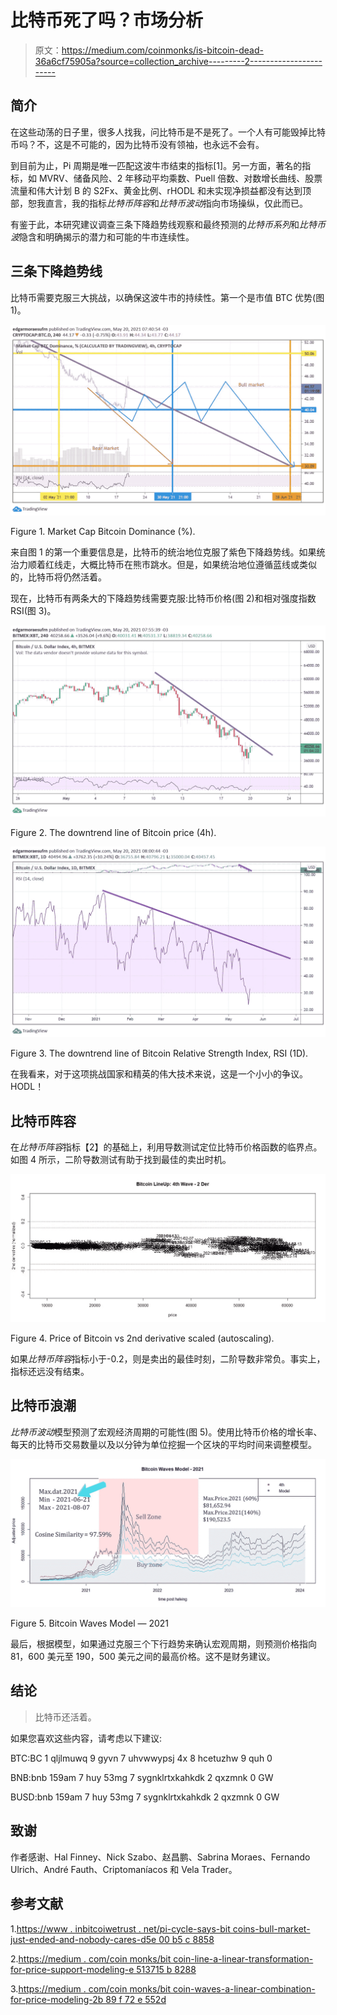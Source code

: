 # 比特币死了吗？市场分析

> 原文：<https://medium.com/coinmonks/is-bitcoin-dead-36a6cf75905a?source=collection_archive---------2----------------------->

## **简介**

在这些动荡的日子里，很多人找我，问比特币是不是死了。一个人有可能毁掉比特币吗？不，这是不可能的，因为比特币没有领袖，也永远不会有。

到目前为止，Pi 周期是唯一匹配这波牛市结束的指标[1]。另一方面，著名的指标，如 MVRV、储备风险、2 年移动平均乘数、Puell 倍数、对数增长曲线、股票流量和伟大计划 B 的 S2Fx、黄金比例、rHODL 和未实现净损益都没有达到顶部，恕我直言，我的指标*比特币阵容*和*比特币波动*指向市场操纵，仅此而已。

有鉴于此，本研究建议调查三条下降趋势线观察和最终预测的*比特币系列*和*比特币波*隐含和明确揭示的潜力和可能的牛市连续性。

## **三条下降趋势线**

比特币需要克服三大挑战，以确保这波牛市的持续性。第一个是市值 BTC 优势(图 1)。

![](img/a53e35c37b6f20a1732e59df1387e04e.png)

Figure 1\. Market Cap Bitcoin Dominance (%).

来自图 1 的第一个重要信息是，比特币的统治地位克服了紫色下降趋势线。如果统治力顺着红线走，大概比特币在熊市跳水。但是，如果统治地位遵循蓝线或类似的，比特币将仍然活着。

现在，比特币有两条大的下降趋势线需要克服:比特币价格(图 2)和相对强度指数 RSI(图 3)。

![](img/3542e855552599bca47e2fba380a9c8d.png)

Figure 2\. The downtrend line of Bitcoin price (4h).

![](img/68ca3448a326ed0de92c64e349b3bf16.png)

Figure 3\. The downtrend line of Bitcoin Relative Strength Index, RSI (1D).

在我看来，对于这项挑战国家和精英的伟大技术来说，这是一个小小的争议。HODL！

## **比特币阵容**

在*比特币阵容*指标【2】的基础上，利用导数测试定位比特币价格函数的临界点。如图 4 所示，二阶导数测试有助于找到最佳的卖出时机。

![](img/03e645b7227c675900f1b2583e117f07.png)

Figure 4\. Price of Bitcoin vs 2nd derivative scaled (autoscaling).

如果*比特币阵容*指标小于-0.2，则是卖出的最佳时刻，二阶导数非常负。事实上，指标还远没有结束。

## **比特币浪潮**

*比特币波动*模型预测了宏观经济周期的可能性(图 5)。使用比特币价格的增长率、每天的比特币交易数量以及以分钟为单位挖掘一个区块的平均时间来调整模型。

![](img/c56619f5adff5bb68a4ee09aea704577.png)

Figure 5\. Bitcoin Waves Model — 2021

最后，根据模型，如果通过克服三个下行趋势来确认宏观周期，则预测价格指向 81，600 美元至 190，500 美元之间的最高价格。这不是财务建议。

## **结论**

> 比特币还活着。

如果您喜欢这些内容，请考虑以下建议:

BTC:BC 1 qljlmuwq 9 gyvn 7 uhvwwypsj 4x 8 hcetuzhw 9 quh 0

BNB:bnb 159am 7 huy 53mg 7 sygnklrtxkahkdk 2 qxzmnk 0 GW

BUSD:bnb 159am 7 huy 53mg 7 sygnklrtxkahkdk 2 qxzmnk 0 GW

## **致谢**

作者感谢、Hal Finney、Nick Szabo、赵昌鹏、Sabrina Moraes、Fernando Ulrich、André Fauth、Criptomaníacos 和 Vela Trader。

## **参考文献**

1.[https://www . inbitcoiwetrust . net/pi-cycle-says-bit coins-bull-market-just-ended-and-nobody-cares-d5e 00 b5 c 8858](https://www.inbitcoinwetrust.net/pi-cycle-says-bitcoins-bull-market-just-ended-and-nobody-cares-d5e00b5c8858)

2.[https://medium . com/coin monks/bit coin-line-a-linear-transformation-for-price-support-modeling-e 513715 b 8288](/coinmonks/bitcoin-lineup-a-linear-transformation-for-price-support-modeling-e513715b8288)

3.[https://medium . com/coin monks/bit coin-waves-a-linear-combination-for-price-modeling-2b 89 f 72 e 552d](/coinmonks/bitcoin-waves-a-linear-combination-for-price-modeling-2b89f72e552d)